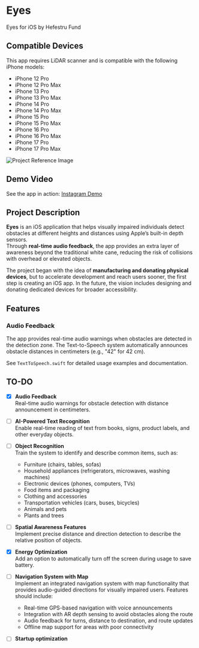 # Eyes
Eyes for iOS by Hefestru Fund  

## Compatible Devices

This app requires LiDAR scanner and is compatible with the following iPhone models:

- iPhone 12 Pro
- iPhone 12 Pro Max
- iPhone 13 Pro
- iPhone 13 Pro Max
- iPhone 14 Pro
- iPhone 14 Pro Max
- iPhone 15 Pro
- iPhone 15 Pro Max
- iPhone 16 Pro
- iPhone 16 Pro Max
- iPhone 17 Pro
- iPhone 17 Pro Max

![Project Reference Image](assets/example.jpeg)

## Demo Video

See the app in action: [Instagram Demo](https://www.instagram.com/p/DPppc_UDFv9?img_index=2)

## Project Description

**Eyes** is an iOS application that helps visually impaired individuals detect obstacles at different heights and distances using Apple’s built-in depth sensors.  
Through **real-time audio feedback**, the app provides an extra layer of awareness beyond the traditional white cane, reducing the risk of collisions with overhead or elevated objects.  

The project began with the idea of **manufacturing and donating physical devices**, but to accelerate development and reach users sooner, the first step is creating an iOS app. In the future, the vision includes designing and donating dedicated devices for broader accessibility.  

## Features

### Audio Feedback
The app provides real-time audio warnings when obstacles are detected in the detection zone. The Text-to-Speech system automatically announces obstacle distances in centimeters (e.g., "42" for 42 cm).

See `TextToSpeech.swift` for detailed usage examples and documentation.

## TO-DO

- [x] **Audio Feedback**  
  Real-time audio warnings for obstacle detection with distance announcement in centimeters.

- [ ] **AI-Powered Text Recognition**  
  Enable real-time reading of text from books, signs, product labels, and other everyday objects.

- [ ] **Object Recognition**  
  Train the system to identify and describe common items, such as:
  - Furniture (chairs, tables, sofas)
  - Household appliances (refrigerators, microwaves, washing machines)
  - Electronic devices (phones, computers, TVs)
  - Food items and packaging
  - Clothing and accessories
  - Transportation vehicles (cars, buses, bicycles)
  - Animals and pets
  - Plants and trees

- [ ] **Spatial Awareness Features**  
  Implement precise distance and direction detection to describe the relative position of objects.

- [x] **Energy Optimization**  
  Add an option to automatically turn off the screen during usage to save battery.

- [ ] **Navigation System with Map**  
  Implement an integrated navigation system with map functionality that provides audio-guided directions for visually impaired users. Features should include:
  - Real-time GPS-based navigation with voice announcements
  - Integration with AR depth sensing to avoid obstacles along the route
  - Audio feedback for turns, distance to destination, and route updates
  - Offline map support for areas with poor connectivity  

- [ ] **Startup optimization**
